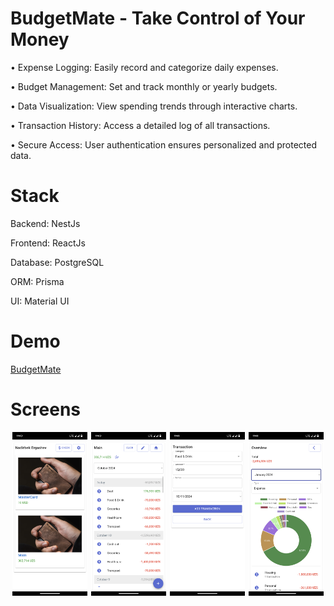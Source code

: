 # BudgetMate - Take Control of Your Money

• Expense Logging: Easily record and categorize daily expenses.

• Budget Management: Set and track monthly or yearly budgets.

• Data Visualization: View spending trends through interactive charts.

• Transaction History: Access a detailed log of all transactions.

• Secure Access: User authentication ensures personalized and protected data.

# Stack

Backend: NestJs

Frontend: ReactJs

Database: PostgreSQL

ORM: Prisma

UI: Material UI

# Demo

<a href="https://budgetmate.uz" target="_blank">BudgetMate</a>

# Screens

<div style="display: flex; justify-content: space-around;">
  <img src="/frontend/src/assets/image_1.png" alt="Screen 1" width="24%">
  <img src="/frontend/src/assets/image_2.png" alt="Screen 2" width="24%">
  <img src="/frontend/src/assets/image_3.png" alt="Screen 3" width="24%">
  <img src="/frontend/src/assets/image_4.png" alt="Screen 4" width="24%">
</div>
